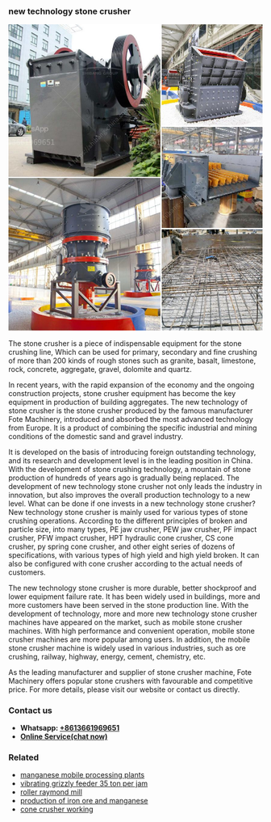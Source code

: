 <h3>new technology stone crusher</h3><img src='1708322774.jpg' alt=''><p>The stone crusher is a piece of indispensable equipment for the stone crushing line, Which can be used for primary, secondary and fine crushing of more than 200 kinds of rough stones such as granite, basalt, limestone, rock, concrete, aggregate, gravel, dolomite and quartz.</p><p>In recent years, with the rapid expansion of the economy and the ongoing construction projects, stone crusher equipment has become the key equipment in production of building aggregates. The new technology of stone crusher is the stone crusher produced by the famous manufacturer Fote Machinery, introduced and absorbed the most advanced technology from Europe. It is a product of combining the specific industrial and mining conditions of the domestic sand and gravel industry.</p><p>It is developed on the basis of introducing foreign outstanding technology, and its research and development level is in the leading position in China. With the development of stone crushing technology, a mountain of stone production of hundreds of years ago is gradually being replaced. The development of new technology stone crusher not only leads the industry in innovation, but also improves the overall production technology to a new level. What can be done if one invests in a new technology stone crusher? New technology stone crusher is mainly used for various types of stone crushing operations. According to the different principles of broken and particle size, into many types, PE jaw crusher, PEW jaw crusher, PF impact crusher, PFW impact crusher, HPT hydraulic cone crusher, CS cone crusher, py spring cone crusher, and other eight series of dozens of specifications, with various types of high yield and high yield broken. It can also be configured with cone crusher according to the actual needs of customers.</p><p>The new technology stone crusher is more durable, better shockproof and lower equipment failure rate. It has been widely used in buildings, more and more customers have been served in the stone production line. With the development of technology, more and more new technology stone crusher machines have appeared on the market, such as mobile stone crusher machines. With high performance and convenient operation, mobile stone crusher machines are more popular among users. In addition, the mobile stone crusher machine is widely used in various industries, such as ore crushing, railway, highway, energy, cement, chemistry, etc.</p><p>As the leading manufacturer and supplier of stone crusher machine, Fote Machinery offers popular stone crushers with favourable and competitive price. For more details, please visit our website or contact us directly.</p><h3>Contact us</h3><ul><li><strong>Whatsapp:&nbsp;<a href="https://wa.me/8613661969651">+8613661969651</a></strong></li><li><a href="https://swt.shibang-china.com/?git&amp;zhl&amp;new technology stone crusher"><strong>Online Service(chat now)</strong></a></li></ul><h3>Related</h3><ul><li><a href='manganese mobile processing plants.md'>manganese mobile processing plants</a></li><li><a href='vibrating grizzly feeder 35 ton per jam.md'>vibrating grizzly feeder 35 ton per jam</a></li><li><a href='roller raymond mill.md'>roller raymond mill</a></li><li><a href='production of iron ore and manganese.md'>production of iron ore and manganese</a></li><li><a href='cone crusher working.md'>cone crusher working</a></li></ul>